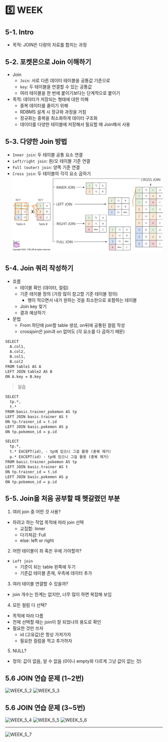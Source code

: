 # 5️⃣ WEEK
## 5-1. Intro
* 목적: JOIN은 다량의 자료를 합치는 과정 

## 5-2. 포켓몬으로 Join 이해하기 
* Join
    * `Join`: 서로 다른 데이터 테이블을 공통값 기준으로 
    * `key`: 두 테이블을 연결할 수 있는 공통값
    * 여러 테이블을 한 번에 붙이기보다는 단계적으로 붙이기
* 목적: 데이터가 저장되는 형태에 대한 이해 
    * 중복 데이터를 줄이기 위해
    * RDBMS 설계 시 정규화 과정을 거침
    * 정규화는 중복을 최소화하게 데이터 구조화
    * 데이터를 다양한 테이블에 저장해서 필요할 때 Join해서 사용

## 5-3. 다양한 Join 방법
* `Inner join`: 두 테이블 공통 요소 연결
* `Left/right join`: 왼/오 테이블 기준 연결
* `Full (outer) join`: 양쪽 기준 연결
* `Cross join`: 두 테이블의 각각 요소 곱하기
    ![WEEK_5_1](../Assignment/Image/WEEK_5_1.png)

## 5-4. Join 쿼리 작성하기 
* 흐름
    * 테이블 확인 (데이터, 컬럼)
    * 기준 테이블 정의 (가장 많이 참고할 기준 테이블 정의)
        * 행이 적으면서 내가 원하는 것을 최소한으로 포함하는 테이블
    * Join key 찾기
    * 결과 예상하기
* 문법
    * From 하단에 join할 table 생성, on뒤에 공통된 컬럼 작성
    * crossjoin은 join과 on 없어도 (각 요소를 다 곱하기 때문)
```
SELECT
  A.col1,
  A.col2,
  B.col1,
  B.col2
FROM table1 AS A
LEFT JOIN table2 AS B
ON A.key = B.key 
````
> 실습
```
SELECT
  tp.*,
  t.*
FROM basic.trainer_pokemon AS tp
LEFT JOIN basic.trainer AS t
ON tp.trainer_id = t.id
LEFT JOIN basic.pokemon AS p
ON tp.pokemon_id = p.id
```
```
SELECT
  tp.*,
  t.* EXCEPT(id), - tp에 있으니 그걸 활용 (중복 제거)
  p.* EXCEPT(id) - tp에 있으니 그걸 활용 (중복 제거)
FROM basic.trainer_pokemon AS tp
LEFT JOIN basic.trainer AS t
ON tp.trainer_id = t.id
LEFT JOIN basic.pokemon AS p
ON tp.pokemon_id = p.id
```

## 5-5. Join을 처음 공부할 때 헷갈렸던 부분
1. 여러 join 중 어떤 것 사용?
* 하려고 하는 작업 목적에 따라 join 선택
    * 교집합: Inner
    * 다가져감: Full
    * else: left or right

2. 어떤 테이블이 좌 혹은 우에 가야할까?
* `Left join`
    * 기준이 되는 table 왼쪽에 두기
    * 기준값 테이블 존재, 우측에 데이터 추가

3. 여러 테이블 연결할 수 있을까? 
* join 개수는 한계는 없지만, 너무 많이 하면 복잡해 보임

4. 모든 컬럼 다 선택?
* 목적에 따라 다름 
* 전체 선택할 때는 join이 잘 되었나의 용도로 확인
* 필요한 것만 쓰자
    * id (고유값)은 항상 가져가자
    * 필요한 컬럼을 적고 추가하자

5. NULL?
* 정의: 값이 없음, 알 수 없음 (0이나 empty와 다르게 그냥 값이 없는 것)

 ## 5.6 JOIN 연습 문제 (1~2번)
![WEEK_5_2](../Assignment/Image/WEEK_5_2.png)
![WEEK_5_3](../Assignment/Image/WEEK_5_3.png)

 ## 5.6 JOIN 연습 문제 (3~5번)
![WEEK_5_4](../Assignment/Image/WEEK_5_4.png)
![WEEK_5_5](../Assignment/Image/WEEK_5_5.png)
![WEEK_5_6](../Assignment/Image/WEEK_5_6.png)



- - - 
![WEEK_5_7](../Assignment/Image/WEEK_5_7.png)
